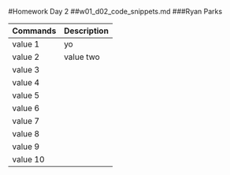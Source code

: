 #Homework Day 2
##w01_d02_code_snippets.md
###Ryan Parks


Commands | Description
-------- | -----------
value 1  | yo
value 2  | value two
value 3  |
value 4  |
value 5   |
value 6   |
value 7   |
value 8   |
value 9   |
value 10   |

